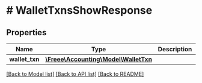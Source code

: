# # WalletTxnsShowResponse

## Properties

Name | Type | Description | Notes
------------ | ------------- | ------------- | -------------
**wallet_txn** | [**\Freee\Accounting\Model\WalletTxn**](WalletTxn.md) |  | 

[[Back to Model list]](../../README.md#documentation-for-models) [[Back to API list]](../../README.md#documentation-for-api-endpoints) [[Back to README]](../../README.md)


